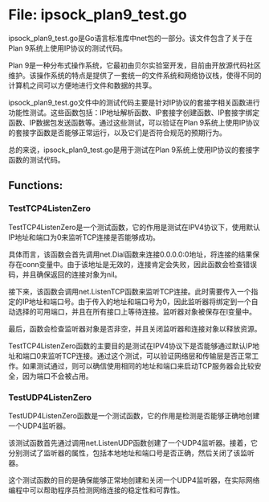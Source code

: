 # File: ipsock_plan9_test.go

ipsock_plan9_test.go是Go语言标准库中net包的一部分。该文件包含了关于在Plan 9系统上使用IP协议的测试代码。

Plan 9是一种分布式操作系统，它最初由贝尔实验室开发，目前由开放源代码社区维护。该操作系统的特点是提供了一套统一的文件系统和网络协议栈，使得不同的计算机之间可以方便地进行文件和数据的共享。

ipsock_plan9_test.go文件中的测试代码主要是针对IP协议的套接字相关函数进行功能性测试。这些函数包括：IP地址解析函数、IP套接字创建函数、IP套接字绑定函数、IP数据包发送函数等。通过这些测试，可以验证在Plan 9系统上使用IP协议的套接字函数是否能够正常运行，以及它们是否符合规范的预期行为。

总的来说，ipsock_plan9_test.go是用于测试在Plan 9系统上使用IP协议的套接字函数的测试代码。

## Functions:

### TestTCP4ListenZero

TestTCP4ListenZero是一个测试函数，它的作用是测试在IPV4协议下，使用默认IP地址和端口为0来监听TCP连接是否能够成功。

具体而言，该函数会首先调用net.Dial函数来连接0.0.0.0:0地址，将连接的结果保存在conn变量中。由于该地址是无效的，连接肯定会失败，因此函数会检查错误码，并且确保返回的连接对象为nil。

接下来，该函数会调用net.ListenTCP函数来监听TCP连接。此时需要传入一个指定的IP地址和端口号。由于传入的地址和端口号为0，因此监听器将绑定到一个自动选择的可用端口，并且在所有接口上等待连接。监听器对象被保存在l变量中。

最后，函数会检查监听器对象是否非空，并且关闭监听器和连接对象以释放资源。

TestTCP4ListenZero函数的主要目的是测试在IPV4协议下是否能够通过默认IP地址和端口0来监听TCP连接。通过这个测试，可以验证网络层和传输层是否正常工作。如果测试通过，则可以确信使用相同的地址和端口来启动TCP服务器会比较安全，因为端口不会被占用。



### TestUDP4ListenZero

TestUDP4ListenZero函数是一个测试函数，它的作用是检测是否能够正确地创建一个UDP4监听器。

该测试函数首先通过调用net.ListenUDP函数创建了一个UDP4监听器。接着，它分别测试了监听器的属性，包括本地地址和端口号是否正确，然后关闭了该监听器。

这个测试函数的目的是确保能够正常地创建和关闭一个UDP4监听器，在实际网络编程中可以帮助程序员检测网络连接的稳定性和可靠性。



